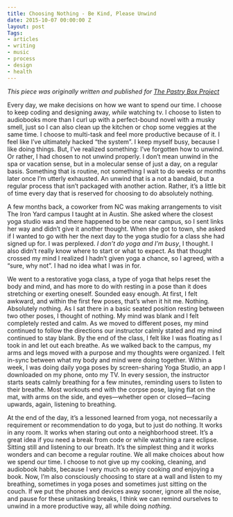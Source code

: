 ```yaml
---
title: Choosing Nothing - Be Kind, Please Unwind
date: 2015-10-07 00:00:00 Z
layout: post
Tags:
- articles
- writing
- music
- process
- design
- health
---
```


*This piece was originally written and published for [The Pastry Box Project](https://the-pastry-box-project.net/sameera-kapila/2015-october-7)*

Every day, we make decisions on how we want to spend our time. I choose to keep coding and designing away, *while* watching tv. I choose to listen to audiobooks more than I curl up with a perfect-bound novel with a musky smell, just so I can also clean up the kitchen or chop some veggies at the same time. I choose to multi-task and feel more productive because of it. I feel like I’ve ultimately hacked “the system”. I keep myself busy, because I like doing things. But, I’ve realized something: I’ve forgotten how to unwind. Or rather, I had chosen to not unwind properly. I don’t mean unwind in the spa or vacation sense, but in a molecular sense of just a day, on a regular basis. Something that is routine, not something I wait to do weeks or months later once I’m utterly exhausted. An unwind that is a not a bandaid, but a regular process that isn’t packaged with another action. Rather, it’s a little bit of time every day that is reserved for choosing to do absolutely nothing.

A few months back, a coworker from NC was making arrangements to visit The Iron Yard campus I taught at in Austin. She asked where the closest yoga studio was and there happened to be one near campus, so I sent links her way and didn’t give it another thought. When she got to town, she asked if I wanted to go with her the next day to the yoga studio for a class she had signed up for. I was perplexed. *I don’t do yoga and I’m busy*, I thought. I also didn’t really know where to start or what to expect. As that thought crossed my mind I realized I hadn’t given yoga a chance, so I agreed, with a “sure, why not”. I had no idea what I was in for.

We went to a restorative yoga class, a type of yoga that helps reset the body and mind, and has more to do with resting in a pose than it does stretching or exerting oneself. Sounded easy enough. At first, I felt awkward, and within the first few poses, that’s when it hit me. Nothing. Absolutely nothing. As I sat there in a basic seated position resting between two other poses, I thought of nothing. My mind was blank and I felt completely rested and calm. As we moved to different poses, my mind continued to follow the directions our instructor calmly stated and my mind continued to stay blank. By the end of the class, I felt like I was floating as I took in and let out each breathe. As we walked back to the campus, my arms and legs moved with a purpose and my thoughts were organized. I felt in-sync between what my body and mind were doing together. Within a week, I was doing daily yoga poses by screen-sharing Yoga Studio, an app I downloaded on my phone, onto my TV. In every session, the instructor starts seats calmly breathing for a few minutes, reminding users to listen to their breathe. Most workouts end with the corpse pose, laying flat on the mat, with arms on the side, and eyes—whether open or closed—facing upwards, again, listening to breathing.

At the end of the day, it’s a lessoned learned from yoga, not necessarily a requirement or recommendation to do yoga, but to just do nothing. It works in any room. It works when staring out onto a neighborhood street. It’s a great idea if you need a break from code or while watching a rare eclipse. Sitting still and listening to our breath. It’s the simplest thing and it works wonders and can become a regular routine. We all make choices about how we spend our time. I choose to not give up my cooking, cleaning, and audiobook habits, because I very much so enjoy cooking *and* enjoying a book. Now, I’m also consciously choosing to stare at a wall and listen to my breathing, sometimes in yoga poses and sometimes just sitting on the couch. If we put the phones and devices away sooner, ignore all the noise, and pause for these unitasking breaks, I think we can remind ourselves to unwind in a more productive way, all while doing *nothing*.